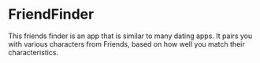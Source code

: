 # FriendFinder

This friends finder is an app that is similar to many dating apps.  It pairs you with various characters from Friends, based on how well you match their characteristics. 
